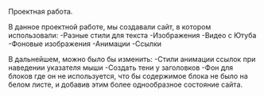 Проектная работа.

В данное проектной работе, мы создавали сайт, в котором использовали:
-Разные стили для текста
-Изображения
-Видео с Ютуба
-Фоновые изображения
-Анимации
-Ссылки

В дальнейшем, можно было бы изменить:
-Стили анимации ссылок при наведении указателя мыши
-Создать тени у заголовков
-Фон для блоков где он не используется, что бы содержимое блока не было на белом листе, и добавив этим более однообразное состояние сайта.